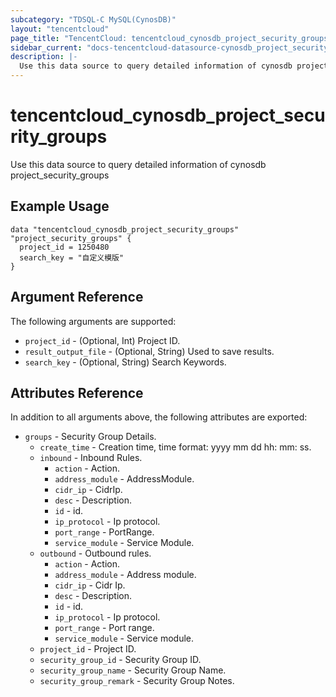 ```yaml
---
subcategory: "TDSQL-C MySQL(CynosDB)"
layout: "tencentcloud"
page_title: "TencentCloud: tencentcloud_cynosdb_project_security_groups"
sidebar_current: "docs-tencentcloud-datasource-cynosdb_project_security_groups"
description: |-
  Use this data source to query detailed information of cynosdb project_security_groups
---
```


# tencentcloud_cynosdb_project_security_groups

Use this data source to query detailed information of cynosdb project_security_groups

## Example Usage

```hcl
data "tencentcloud_cynosdb_project_security_groups" "project_security_groups" {
  project_id = 1250480
  search_key = "自定义模版"
}
```

## Argument Reference

The following arguments are supported:

* `project_id` - (Optional, Int) Project ID.
* `result_output_file` - (Optional, String) Used to save results.
* `search_key` - (Optional, String) Search Keywords.

## Attributes Reference

In addition to all arguments above, the following attributes are exported:

* `groups` - Security Group Details.
  * `create_time` - Creation time, time format: yyyy mm dd hh: mm: ss.
  * `inbound` - Inbound Rules.
    * `action` - Action.
    * `address_module` - AddressModule.
    * `cidr_ip` - CidrIp.
    * `desc` - Description.
    * `id` - id.
    * `ip_protocol` - Ip protocol.
    * `port_range` - PortRange.
    * `service_module` - Service Module.
  * `outbound` - Outbound rules.
    * `action` - Action.
    * `address_module` - Address module.
    * `cidr_ip` - Cidr Ip.
    * `desc` - Description.
    * `id` - id.
    * `ip_protocol` - Ip protocol.
    * `port_range` - Port range.
    * `service_module` - Service module.
  * `project_id` - Project ID.
  * `security_group_id` - Security Group ID.
  * `security_group_name` - Security Group Name.
  * `security_group_remark` - Security Group Notes.



